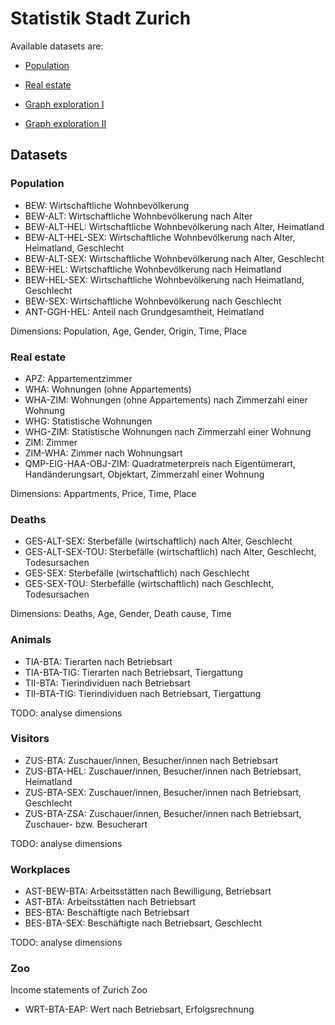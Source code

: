 # Statistik Stadt Zurich

Available datasets are:
* [Population](http://localhost:8888/notebooks/population.ipynb)
* [Real estate](http://localhost:8888/notebooks/real_estate.ipynb)

* [Graph exploration I](http://localhost:8888/notebooks/exploratory_queries.ipynb)
* [Graph exploration II](http://localhost:8888/notebooks/exploring_ssz_graph.ipynb)


## Datasets

### Population
* BEW: Wirtschaftliche Wohnbevölkerung
* BEW-ALT: Wirtschaftliche Wohnbevölkerung nach Alter
* BEW-ALT-HEL: Wirtschaftliche Wohnbevölkerung nach Alter, Heimatland
* BEW-ALT-HEL-SEX: Wirtschaftliche Wohnbevölkerung nach Alter, Heimatland, Geschlecht
* BEW-ALT-SEX: Wirtschaftliche Wohnbevölkerung nach Alter, Geschlecht
* BEW-HEL: Wirtschaftliche Wohnbevölkerung nach Heimatland
* BEW-HEL-SEX: Wirtschaftliche Wohnbevölkerung nach Heimatland, Geschlecht
* BEW-SEX: Wirtschaftliche Wohnbevölkerung nach Geschlecht
* ANT-GGH-HEL: Anteil nach Grundgesamtheit, Heimatland

Dimensions: Population, Age, Gender, Origin, Time, Place


### Real estate
* APZ: Appartementzimmer
* WHA: Wohnungen (ohne Appartements)
* WHA-ZIM: Wohnungen (ohne Appartements) nach Zimmerzahl einer Wohnung
* WHG: Statistische Wohnungen
* WHG-ZIM: Statistische Wohnungen nach Zimmerzahl einer Wohnung
* ZIM: Zimmer
* ZIM-WHA: Zimmer nach Wohnungsart
* QMP-EIG-HAA-OBJ-ZIM: Quadratmeterpreis nach Eigentümerart, Handänderungsart, Objektart, Zimmerzahl einer Wohnung

 Dimensions: Appartments, Price, Time, Place

### Deaths
* GES-ALT-SEX: Sterbefälle (wirtschaftlich) nach Alter, Geschlecht
* GES-ALT-SEX-TOU: Sterbefälle (wirtschaftlich) nach Alter, Geschlecht, Todesursachen
* GES-SEX: Sterbefälle (wirtschaftlich) nach Geschlecht
* GES-SEX-TOU: Sterbefälle (wirtschaftlich) nach Geschlecht, Todesursachen

Dimensions: Deaths, Age, Gender, Death cause, Time

### Animals
* TIA-BTA: Tierarten nach Betriebsart
* TIA-BTA-TIG: Tierarten nach Betriebsart, Tiergattung
* TII-BTA: Tierindividuen nach Betriebsart
* TII-BTA-TIG: Tierindividuen nach Betriebsart, Tiergattung

 TODO: analyse dimensions

### Visitors
* ZUS-BTA: Zuschauer/innen, Besucher/innen nach Betriebsart
* ZUS-BTA-HEL: Zuschauer/innen, Besucher/innen nach Betriebsart, Heimatland
* ZUS-BTA-SEX: Zuschauer/innen, Besucher/innen nach Betriebsart, Geschlecht
* ZUS-BTA-ZSA: Zuschauer/innen, Besucher/innen nach Betriebsart, Zuschauer- bzw. Besucherart

 TODO: analyse dimensions

### Workplaces
* AST-BEW-BTA: Arbeitsstätten nach Bewilligung, Betriebsart
* AST-BTA: Arbeitsstätten nach Betriebsart
* BES-BTA: Beschäftigte nach Betriebsart
* BES-BTA-SEX: Beschäftigte nach Betriebsart, Geschlecht

 TODO: analyse dimensions



### Zoo
Income statements of Zurich Zoo
* WRT-BTA-EAP: Wert nach Betriebsart, Erfolgsrechnung

